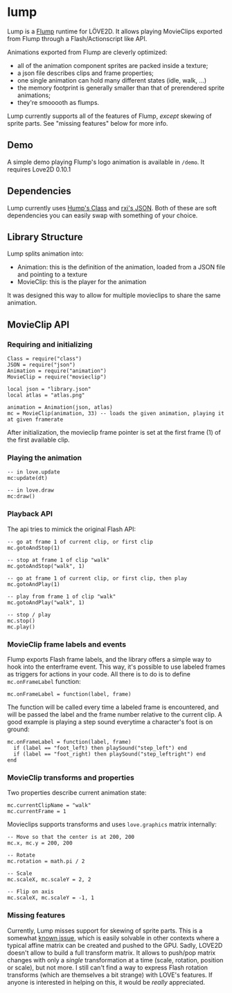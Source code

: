 # lump
Lump is a [Flump](https://github.com/tconkling/flump) runtime for LÖVE2D.
It allows playing MovieClips exported from Flump through a Flash/Actionscript like API.

Animations exported from Flump are cleverly optimized:

- all of the animation component sprites are packed inside a texture;
- a json file describes clips and frame properties;
- one single animation can hold many different states (idle, walk, ...)
- the memory footprint is generally smaller than that of prerendered sprite animations;
- they're smooooth as flumps.

Lump currently supports all of the features of Flump, _except_ skewing of sprite parts.
See "missing features" below for more info.

## Demo
A simple demo playing Flump's logo animation is available in `/demo`. It requires Love2D 0.10.1

## Dependencies
Lump currently uses [Hump's Class](https://github.com/vrld/hump) and [rxi's JSON](https://github.com/rxi/json.lua). Both of these are soft dependencies you can easily swap with something of your choice.

## Library Structure
Lump splits animation into:

- Animation: this is the definition of the animation, loaded from a JSON file and pointing to a texture
- MovieClip: this is the player for the animation

It was designed this way to allow for multiple movieclips to share the same animation.

## MovieClip API

### Requiring and initializing

```
Class = require("class")
JSON = require("json")
Animation = require("animation")
MovieClip = require("movieclip")

local json = "library.json"
local atlas = "atlas.png"

animation = Animation(json, atlas)
mc = MovieClip(animation, 33) -- loads the given animation, playing it at given framerate
```

After initialization, the movieclip frame pointer is set at the first frame (1) of the first available clip.

### Playing the animation

```
-- in love.update
mc:update(dt)

-- in love.draw
mc:draw()
```

### Playback API
The api tries to mimick the original Flash API:

```
-- go at frame 1 of current clip, or first clip
mc.gotoAndStop(1)

-- stop at frame 1 of clip "walk"
mc.gotoAndStop("walk", 1) 

-- go at frame 1 of current clip, or first clip, then play
mc.gotoAndPlay(1) 

-- play from frame 1 of clip "walk"
mc.gotoAndPlay("walk", 1) 

-- stop / play
mc.stop()
mc.play()
```

### MovieClip frame labels and events

Flump exports Flash frame labels, and the library offers a simple way to hook into the enterframe event.
This way, it's possible to use labeled frames as triggers for actions in your code.
All there is to do is to define `mc.onFrameLabel` function:

```
mc.onFrameLabel = function(label, frame)
```

The function will be called every time a labeled frame is encountered, and will be passed the label and the frame number relative to the current clip. A good example is playing a step sound everytime a character's foot is on ground:

```
mc.onFrameLabel = function(label, frame)
  if (label == "foot_left) then playSound("step_left") end
  if (label == "foot_right) then playSound("step_leftright") end
end
```

### MovieClip transforms and properties

Two properties describe current animation state:

```
mc.currentClipName = "walk"
mc.currentFrame = 1
```

Movieclips supports transforms and uses `love.graphics` matrix internally:

```
-- Move so that the center is at 200, 200
mc.x, mc.y = 200, 200 

-- Rotate
mc.rotation = math.pi / 2

-- Scale
mc.scaleX, mc.scaleY = 2, 2

-- Flip on axis
mc.scaleX, mc.scaleY = -1, 1
```

### Missing features
Currently, Lump misses support for skewing of sprite parts.
This is a somewhat [known issue](https://github.com/tconkling/flump/issues/6), which is easily solvable in other contexts where a typical affine matrix can be created and pushed to the GPU.
Sadly, LOVE2D doesn't allow to build a full transform matrix. It allows to push/pop matrix changes with only a _single_ transformation at a time (scale, rotation, position or scale), but not more. I still can't find a way to express Flash rotation transforms (which are themselves a bit strange) with LOVE's features. If anyone is interested in helping on this, it would be _really_ appreciated.
